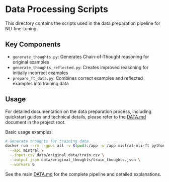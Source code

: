 # Data Processing Scripts

This directory contains the scripts used in the data preparation pipeline for NLI fine-tuning.

## Key Components

- `generate_thoughts.py`: Generates Chain-of-Thought reasoning for original examples
- `generate_thoughts_reflected.py`: Creates improved reasoning for initially incorrect examples
- `prepare_ft_data.py`: Combines correct examples and reflected examples into training data

## Usage

For detailed documentation on the data preparation process, including quickstart guides and technical details, please refer to the [DATA.md](../DATA.md) document in the project root.

Basic usage examples:

```bash
# Generate thoughts for training data
docker run --rm --gpus all -v $(pwd):/app -w /app mistral-nli-ft python3 scripts/generate_thoughts.py \
  --api mistral \
  --input-csv data/original_data/train.csv \
  --output-json data/original_thoughts/train_thoughts.json \
  --workers 6
```

See the main [DATA.md](../DATA.md) for the complete pipeline and detailed explanations.